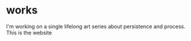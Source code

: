 # works

I'm working on a single lifelong art series about persistence and process. This is the website
